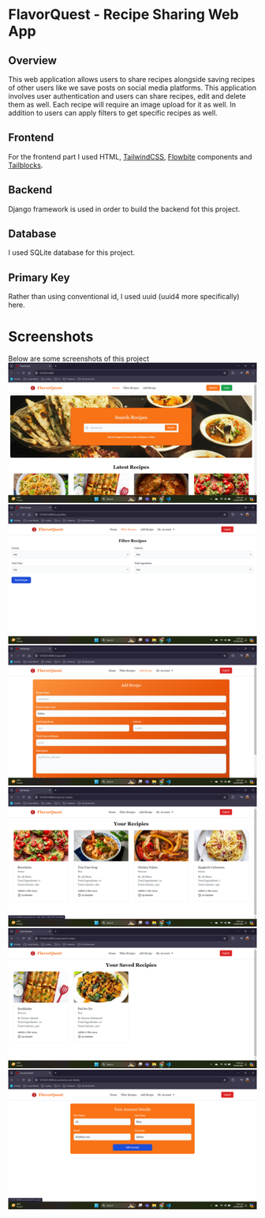 # FlavorQuest - Recipe Sharing Web App

## Overview
This web application allows users to share recipes alongside saving recipes of other users like we save posts on social media platforms. This application involves user authentication and users can share recipes, edit and delete them as well. Each recipe will require an image upload for it as well. In addition to users can apply filters to get specific recipes as well.

## Frontend
For the frontend part I used HTML, [TailwindCSS](https://tailwindcss.com/), [Flowbite](https://flowbite.com/) components and [Tailblocks](https://tailblocks.cc/).

## Backend
Django framework is used in order to build the backend fot this project.

## Database
I used SQLite database for this project.

## Primary Key
Rather than using conventional id, I used uuid (uuid4 more specifically) here.

# Screenshots
Below are some screenshots of this project
<img src="screenshots/Screenshot (985).png" />
<img src="screenshots/Screenshot (986).png" />
<img src="screenshots/Screenshot (987).png" />
<img src="screenshots/Screenshot (988).png" />
<img src="screenshots/Screenshot (989).png" />
<img src="screenshots/Screenshot (990).png" />
